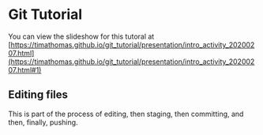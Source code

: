 # Git Tutorial

You can view the slideshow for this tutoral at [https://timathomas.github.io/git_tutorial/presentation/intro_activity_20200207.html](https://timathomas.github.io/git_tutorial/presentation/intro_activity_20200207.html#1)

## Editing files

This is part of the process of editing, then staging, then committing, and then, finally, pushing.